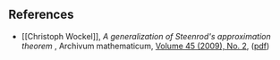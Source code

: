 

## References

* [[Christoph Wockel]], _A generalization of Steenrod's approximation theorem_ , Archivum mathematicum, [Volume 45 (2009), No. 2](http://www.emis.de/journals/AM/09-2/), ([pdf](http://www.emis.de/journals/AM/09-2/am1753.pdf))